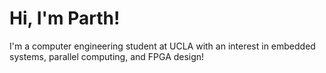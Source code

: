 # Hi, I'm Parth!

I'm a computer engineering student at UCLA with an interest in embedded systems, parallel computing, and FPGA design!


<!-- # Code block example

A test:

```c++ title="test.cpp" linenums="1" hl_lines="2-4"
int x = 5;
for (int i = 0; i < 10; ++i) {
    x++;
}
``` -->